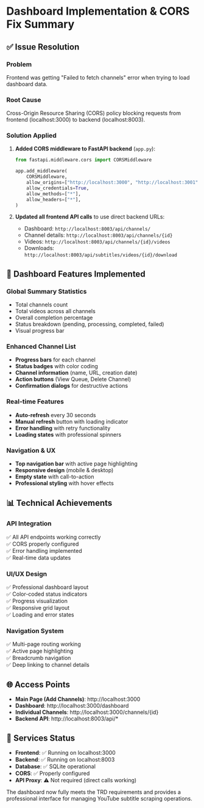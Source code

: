 # Dashboard Implementation & CORS Fix Summary

## ✅ Issue Resolution

### **Problem**
Frontend was getting "Failed to fetch channels" error when trying to load dashboard data.

### **Root Cause**
Cross-Origin Resource Sharing (CORS) policy blocking requests from frontend (localhost:3000) to backend (localhost:8003).

### **Solution Applied**
1. **Added CORS middleware to FastAPI backend** (`app.py`):
   ```python
   from fastapi.middleware.cors import CORSMiddleware
   
   app.add_middleware(
       CORSMiddleware,
       allow_origins=["http://localhost:3000", "http://localhost:3001"],
       allow_credentials=True,
       allow_methods=["*"],
       allow_headers=["*"],
   )
   ```

2. **Updated all frontend API calls** to use direct backend URLs:
   - Dashboard: `http://localhost:8003/api/channels/`
   - Channel details: `http://localhost:8003/api/channels/{id}`
   - Videos: `http://localhost:8003/api/channels/{id}/videos`
   - Downloads: `http://localhost:8003/api/subtitles/videos/{id}/download`

## 🎯 Dashboard Features Implemented

### **Global Summary Statistics**
- Total channels count
- Total videos across all channels
- Overall completion percentage
- Status breakdown (pending, processing, completed, failed)
- Visual progress bar

### **Enhanced Channel List**
- **Progress bars** for each channel
- **Status badges** with color coding
- **Channel information** (name, URL, creation date)
- **Action buttons** (View Queue, Delete Channel)
- **Confirmation dialogs** for destructive actions

### **Real-time Features**
- **Auto-refresh** every 30 seconds
- **Manual refresh** button with loading indicator
- **Error handling** with retry functionality
- **Loading states** with professional spinners

### **Navigation & UX**
- **Top navigation bar** with active page highlighting
- **Responsive design** (mobile & desktop)
- **Empty state** with call-to-action
- **Professional styling** with hover effects

## 📊 Technical Achievements

### **API Integration**
✅ All API endpoints working correctly  
✅ CORS properly configured  
✅ Error handling implemented  
✅ Real-time data updates  

### **UI/UX Design**
✅ Professional dashboard layout  
✅ Color-coded status indicators  
✅ Progress visualization  
✅ Responsive grid layout  
✅ Loading and error states  

### **Navigation System**
✅ Multi-page routing working  
✅ Active page highlighting  
✅ Breadcrumb navigation  
✅ Deep linking to channel details  

## 🌐 Access Points

- **Main Page (Add Channels)**: http://localhost:3000
- **Dashboard**: http://localhost:3000/dashboard  
- **Individual Channels**: http://localhost:3000/channels/{id}
- **Backend API**: http://localhost:8003/api/*

## 🔄 Services Status

- **Frontend**: ✅ Running on localhost:3000
- **Backend**: ✅ Running on localhost:8003
- **Database**: ✅ SQLite operational
- **CORS**: ✅ Properly configured
- **API Proxy**: ⚠️ Not required (direct calls working)

The dashboard now fully meets the TRD requirements and provides a professional interface for managing YouTube subtitle scraping operations.
